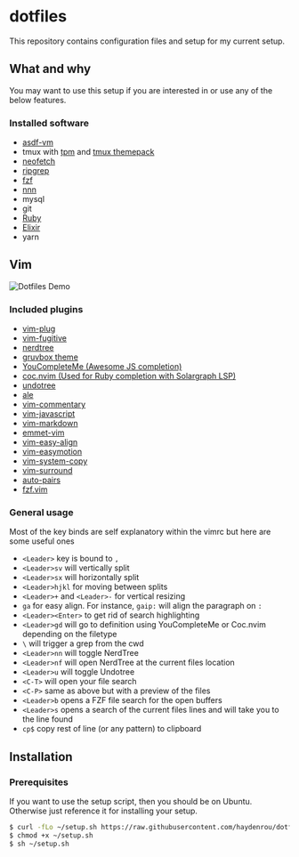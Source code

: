 # dotfiles
This repository contains configuration files and setup for my current setup.

## What and why
You may want to use this setup if you are interested in or use any of the below features.

### Installed software
- [asdf-vm](https://github.com/asdf-vm/asdf)
- tmux with [tpm](https://github.com/tmux-plugins/tpm) and [tmux themepack](https://github.com/jimeh/tmux-themepack)
- [neofetch](https://github.com/dylanaraps/neofetch)
- [ripgrep](https://github.com/BurntSushi/ripgrep)
- [fzf](https://github.com/junegunn/fzf)
- [nnn](https://github.com/jarun/nnn)
- mysql
- git
- [Ruby](https://github.com/ruby/ruby)
- [Elixir](https://elixir-lang.org/)
- yarn

## Vim

![Dotfiles Demo](https://i.imgur.com/GPAG0qE.png)

### Included plugins
- [vim-plug](https://github.com/junegunn/vim-plug)
- [vim-fugitive](https://github.com/tpope/vim-fugitive)
- [nerdtree](https://github.com/preservim/nerdtree)
- [gruvbox theme](https://github.com/morhetz/gruvbox)
- [YouCompleteMe (Awesome JS completion)](https://github.com/ycm-core/YouCompleteMe)
- [coc.nvim (Used for Ruby completion with Solargraph LSP)](https://github.com/neoclide/coc.nvim)
- [undotree](https://github.com/mbbill/undotree)
- [ale](https://github.com/dense-analysis/ale)
- [vim-commentary](https://github.com/tpope/vim-commentary)
- [vim-javascript](https://github.com/pangloss/vim-javascript)
- [vim-markdown](https://github.com/plasticboy/vim-markdown)
- [emmet-vim](https://github.com/mattn/emmet-vim)
- [vim-easy-align](https://github.com/junegunn/vim-easy-align)
- [vim-easymotion](https://github.com/easymotion/vim-easymotion)
- [vim-system-copy](https://github.com/christoomey/vim-system-copy)
- [vim-surround](https://github.com/tpope/vim-surround)
- [auto-pairs](https://github.com/jiangmiao/auto-pairs)
- [fzf.vim](https://github.com/junegunn/fzf.vim)

### General usage
Most of the key binds are self explanatory within the vimrc but here are some useful ones
- `<Leader>` key is bound to `,`
- `<Leader>sv` will vertically split
- `<Leader>sx` will horizontally split
- `<Leader>hjkl` for moving between splits
- `<Leader>+` and `<Leader>-` for vertical resizing
- `ga` for easy align. For instance, `gaip:` will align the paragraph on `:`
- `<Leader><Enter>` to get rid of search highlighting
- `<Leader>gd` will go to definition using YouCompleteMe or Coc.nvim depending on the filetype
- `\` will trigger a grep from the cwd
- `<Leader>nn` will toggle NerdTree
- `<Leader>nf` will open NerdTree at the current files location
- `<Leader>u` will toggle Undotree
- `<C-T>` will open your file search
- `<C-P>` same as above but with a preview of the files
- `<Leader>b` opens a FZF file search for the open buffers
- `<Leader>s` opens a search of the current files lines and will take you to the line found
- `cp$` copy rest of line (or any pattern) to clipboard

## Installation
### Prerequisites
If you want to use the setup script, then you should be on Ubuntu. Otherwise just reference it for installing your setup.

```sh
$ curl -fLo ~/setup.sh https://raw.githubusercontent.com/haydenrou/dotfiles/master/setup.sh
$ chmod +x ~/setup.sh
$ sh ~/setup.sh
```
